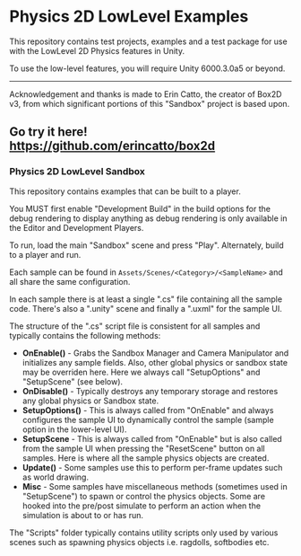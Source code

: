 # Physics 2D LowLevel Examples

This repository contains test projects, examples and a test package for use with the LowLevel 2D Physics features in Unity.

To use the low-level features, you will require Unity 6000.3.0a5 or beyond.

---
Acknowledgement and thanks is made to Erin Catto, the creator of Box2D v3, from which significant portions of this "Sandbox" project is based upon.

Go try it here!
https://github.com/erincatto/box2d
---

### Physics 2D LowLevel Sandbox

This repository contains examples that can be built to a player.

You MUST first enable "Development Build" in the build options for the debug rendering to display anything as debug rendering is only available in the Editor and Development Players.

To run, load the main "Sandbox" scene and press "Play". Alternately, build to a player and run.

Each sample can be found in `Assets/Scenes/<Category>/<SampleName>` and all share the same configuration.

In each sample there is at least a single ".cs" file containing all the sample code. There's also a ".unity" scene and finally a ".uxml" for the sample UI.

The structure of the ".cs" script file is consistent for all samples and typically contains the following methods:

- **OnEnable()** - Grabs the Sandbox Manager and Camera Manipulator and initializes any sample fields. Also, other global physics or sandbox state may be overriden here. Here we always call "SetupOptions" and "SetupScene" (see below).
- **OnDisable()** - Typically destroys any temporary storage and restores any global physics or Sandbox state.
- **SetupOptions()** - This is always called from "OnEnable" and always configures the sample UI to dynamically control the sample (sample option in the lower-level UI).
- **SetupScene** - This is always called from "OnEnable" but is also called from the sample UI when pressing the "ResetScene" button on all samples. Here is where all the sample physics objects are created.
- **Update()** - Some samples use this to perform per-frame updates such as world drawing.
- **Misc** - Some samples have miscellaneous methods (sometimes used in "SetupScene") to spawn or control the physics objects. Some are hooked into the pre/post simulate to perform an action when the simulation is about to or has run.  

The "Scripts" folder typically contains utility scripts only used by various scenes such as spawning physics objects i.e. ragdolls, softbodies etc.
